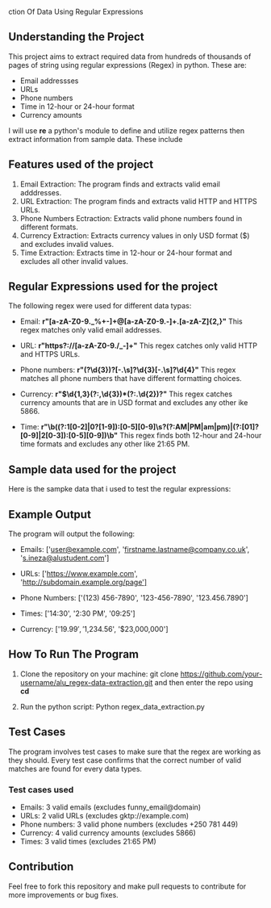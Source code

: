 ction Of Data Using Regular Expressions

## Understanding the Project

This project aims to extract required data from hundreds of thousands of pages of string using regular expressions (Regex) in python. These are:
- Email addressses
- URLs
- Phone numbers
- Time in 12-hour or 24-hour format
- Currency amounts

I will use **re** a python's module to define and utilize regex patterns then extract information from sample data. These include


## Features used of the project

1. Email Extraction: The program finds and extracts valid email adddresses.
2. URL Extraction: The program finds and extracts valid HTTP and HTTPS URLs.
3. Phone Numbers Ectraction: Extracts valid phone numbers found in different formats.
4. Currency Extraction: Extracts currency values in only USD format ($) and excludes invalid values.
5. Time Extraction: Extracts time in 12-hour or 24-hour format and excludes all other invalid values.


## Regular Expressions used for the project

The following regex were used for different data typas:
- Email:
**r"[a-zA-Z0-9._%+-]+@[a-zA-Z0-9.-]+\.[a-zA-Z]{2,}"**
This regex matches only valid email addresses.

- URL:
**r"https?://[a-zA-Z0-9./_-]+"**
This regex catches only valid HTTP and HTTPS URLs.

- Phone numbers:
**r"\(?\d{3}\)?[-.\s]?\d{3}[-.\s]?\d{4}"**
This regex matches all phone numbers that have different formatting choices.

- Currency:
**r"\$\d{1,3}(?:,\d{3})*(?:\.\d{2})?"**
This regex  catches currency amounts that are in USD format and excludes any other ike 5866.

- Time:
**r"\b((?:1[0-2]|0?[1-9]):[0-5][0-9]\s?(?:AM|PM|am|pm)|(?:[01]?[0-9]|2[0-3]):[0-5][0-9])\b"**
This regex finds both 12-hour and 24-hour time formats and excludes any other like 21:65 PM.


## Sample data used for the project
Here is the sampke data that i used to test the regular expressions:


## Example Output
The program will output the following:

- Emails:
['user@example.com', 'firstname.lastname@company.co.uk', 's.ineza@alustudent.com']

- URLs:
['https://www.example.com', 'http://subdomain.example.org/page']

- Phone Numbers:
['(123) 456-7890', '123-456-7890', '123.456.7890']

- Times:
['14:30', '2:30 PM', '09:25']

- Currency:
['$19.99', '$1,234.56', '$23,000,000']

## How To Run The Program

1. Clone the repository on your machine:
git clone https://github.com/your-username/alu_regex-data-extraction.git and then enter the repo using **cd**

2. Run the python script:
Python regex_data_extraction.py


## Test Cases
The program involves test cases to make sure that the regex are working as they should. Every test case confirms that the correct number of valid matches are found for every data types.

### Test cases used
- Emails: 3 valid emails (excludes funny_email@domain)
- URLs: 2 valid URLs (excludes gktp://example.com)
- Phone numbers: 3 valid phone numbers (excludes +250 781 449)
- Currency: 4 valid currency amounts (excludes 5866)
- Times: 3 valid times (excludes 21:65 PM)

## Contribution
Feel free to fork this repository and make pull requests to contribute for more improvements or bug fixes.
